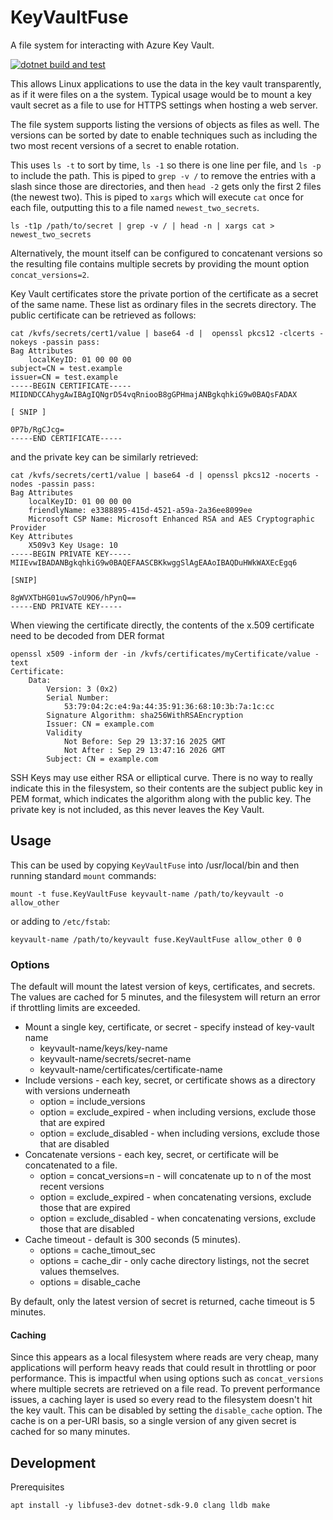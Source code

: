 KeyVaultFuse
============

A file system for interacting with Azure Key Vault.

[![dotnet build and test](https://github.com/ninjarobot/KeyVaultFuse/actions/workflows/build-and-test.yml/badge.svg)](https://github.com/ninjarobot/KeyVaultFuse/actions/workflows/build-and-test.yml)

This allows Linux applications to use the data in the key vault transparently, as if it were files on a the system. Typical usage would be to mount a key vault secret as a file to use for HTTPS settings when hosting a web server.

The file system supports listing the versions of objects as files as well. The versions can be sorted by date to enable techniques such as including the two most recent versions of a secret to enable rotation.

This uses `ls -t` to sort by time, `ls -1` so there is one line per file, and `ls -p` to include the path. This is piped to `grep -v /` to remove the entries with a slash since those are directories, and then `head -2` gets only the first 2 files (the newest two). This is piped to `xargs` which will execute `cat` once for each file, outputting this to a file named `newest_two_secrets`.

```
ls -t1p /path/to/secret | grep -v / | head -n | xargs cat > newest_two_secrets
```

Alternatively, the mount itself can be configured to concatenant versions so the resulting file contains multiple secrets by providing the mount option `concat_versions=2`.

Key Vault certificates store the private portion of the certificate as a secret of the same name. These list as ordinary files in the secrets directory. The public certificate can be retrieved as follows:

```
cat /kvfs/secrets/cert1/value | base64 -d |  openssl pkcs12 -clcerts -nokeys -passin pass:
Bag Attributes
    localKeyID: 01 00 00 00 
subject=CN = test.example
issuer=CN = test.example
-----BEGIN CERTIFICATE-----
MIIDNDCCAhygAwIBAgIQNgrD54vqRniooB8gGPHmajANBgkqhkiG9w0BAQsFADAX

[ SNIP ]

0P7b/RgCJcg=
-----END CERTIFICATE-----
```
and the private key can be similarly retrieved:
```
cat /kvfs/secrets/cert1/value | base64 -d | openssl pkcs12 -nocerts -nodes -passin pass:
Bag Attributes
    localKeyID: 01 00 00 00 
    friendlyName: e3388895-415d-4521-a59a-2a36ee8099ee
    Microsoft CSP Name: Microsoft Enhanced RSA and AES Cryptographic Provider
Key Attributes
    X509v3 Key Usage: 10 
-----BEGIN PRIVATE KEY-----
MIIEvwIBADANBgkqhkiG9w0BAQEFAASCBKkwggSlAgEAAoIBAQDuHWkWAXEcEgq6

[SNIP]

8gWVXTbHG01uwS7oU9O6/hPynQ==
-----END PRIVATE KEY-----
```

When viewing the certificate directly, the contents of the x.509 certificate need to be decoded from DER format

```
openssl x509 -inform der -in /kvfs/certificates/myCertificate/value -text
Certificate:
    Data:
        Version: 3 (0x2)
        Serial Number:
            53:79:04:2c:e4:9a:44:35:91:36:68:10:3b:7a:1c:cc
        Signature Algorithm: sha256WithRSAEncryption
        Issuer: CN = example.com
        Validity
            Not Before: Sep 29 13:37:16 2025 GMT
            Not After : Sep 29 13:47:16 2026 GMT
        Subject: CN = example.com
```

SSH Keys may use either RSA or elliptical curve. There is no way to really indicate this in the filesystem, so their
contents are the subject public key in PEM format, which indicates the algorithm along with the public key. The private
key is not included, as this never leaves the Key Vault.

Usage
-----

This can be used by copying `KeyVaultFuse` into /usr/local/bin and then running standard `mount` commands:

```
mount -t fuse.KeyVaultFuse keyvault-name /path/to/keyvault -o allow_other
```

or adding to `/etc/fstab`:

```
keyvault-name /path/to/keyvault fuse.KeyVaultFuse allow_other 0 0
```

### Options

The default will mount the latest version of keys, certificates, and secrets. The values are cached for 5 minutes, and the filesystem will return an error if throttling limits are exceeded.

* Mount a single key, certificate, or secret - specify instead of key-vault name
   - keyvault-name/keys/key-name
   - keyvault-name/secrets/secret-name
   - keyvault-name/certificates/certificate-name
* Include versions - each key, secret, or certificate shows as a directory with versions underneath
   - option = include_versions
   - option = exclude_expired - when including versions, exclude those that are expired
   - option = exclude_disabled - when including versions, exclude those that are disabled
* Concatenate versions - each key, secret, or certificate will be concatenated to a file.
   - option = concat_versions=n - will concatenate up to n of the most recent versions
   - option = exclude_expired - when concatenating versions, exclude those that are expired
   - option = exclude_disabled - when concatenating versions, exclude those that are disabled
* Cache timeout - default is 300 seconds (5 minutes).
   - options = cache_timout_sec
   - options = cache_dir - only cache directory listings, not the secret values themselves.
   - options = disable_cache

By default, only the latest version of secret is returned, cache timeout is 5 minutes.

#### Caching

Since this appears as a local filesystem where reads are very cheap, many applications will perform heavy reads that could result in throttling or poor performance. This is impactful when using options such as `concat_versions` where multiple secrets are retrieved on a file read. To prevent performance issues, a caching layer is used so every read to the filesystem doesn't hit the key vault. This can be disabled by setting the `disable_cache` option. The cache is on a per-URI basis, so a single version of any given secret is cached for so many minutes.

Development
-----------

Prerequisites
```
apt install -y libfuse3-dev dotnet-sdk-9.0 clang lldb make
```
